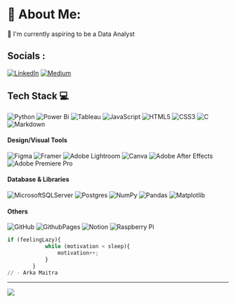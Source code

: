 # 💫 About Me:
🔭 I'm currently aspiring to be a Data Analyst


## Socials :
[![LinkedIn](https://img.shields.io/badge/LinkedIn-%230077B5.svg?logo=linkedin&logoColor=white)](https://linkedin.com/in/ArkaMaitra) [![Medium](https://img.shields.io/badge/Medium-12100E?logo=medium&logoColor=white)](https://medium.com/@@ArkaMaitra) 

## Tech Stack 💻
![Python](https://img.shields.io/badge/python-000?style=for-the-badge&logo=python&logoColor=3670A0) 
![Power Bi](https://img.shields.io/badge/power_bi-000?style=for-the-badge&logo=powerbi&logoColor=F2C811) 
![Tableau](https://img.shields.io/badge/Tableau-000?style=for-the-badge&logo=Tableau&logoColor=E97627)
![JavaScript](https://img.shields.io/badge/javascript-000?style=for-the-badge&logo=javascript&logoColor=%23F7DF1E) 
![HTML5](https://img.shields.io/badge/html5-000?style=for-the-badge&logo=html5&logoColor=orange) 
![CSS3](https://img.shields.io/badge/css3-000?style=for-the-badge&logo=css3&logoColor=blue) 
![C](https://img.shields.io/badge/c-000?style=for-the-badge&logo=c&logoColor=green)
![Markdown](https://img.shields.io/badge/-Markdown-000?style=for-the-badge&logo=markdown&logoColor=yellow)


#### Design/Visual Tools
![Figma](https://img.shields.io/badge/-Figma-000?style=for-the-badge&logo=figma&logoColor=#F34E1E)
![Framer](https://img.shields.io/badge/-Framer-000?style=for-the-badge&logo=framer&logoColor=#0055FE)
![Adobe Lightroom](https://img.shields.io/badge/-Adobe%20Lightroom-000?style=for-the-badge&logo=adobe%20lightroom&logoColor=#2DAAFF)
![Canva](https://img.shields.io/badge/-Canva-000?style=for-the-badge&logo=canva)
![Adobe After Effects](https://img.shields.io/badge/-Adobe%20After%20Effects-000?style=for-the-badge&logo=Adobe%20After%20Effects&logoColor=#1F0040)
![Adobe Premiere Pro](https://img.shields.io/badge/Adobe%20Premiere%20Pro-000?style=for-the-badge&logo=Adobe%20Premiere%20Pro&logoColor=#F8A3FF)

#### Database & Libraries
![MicrosoftSQLServer](https://img.shields.io/badge/Microsoft%20SQL%20Server-000?style=for-the-badge&logo=microsoft%20sql%20server&logoColor=white) 
![Postgres](https://img.shields.io/badge/postgres-000?style=for-the-badge&logo=postgresql&logoColor=white) 
![NumPy](https://img.shields.io/badge/numpy-000?style=for-the-badge&logo=numpy&logoColor=4FA8CA) 
![Pandas](https://img.shields.io/badge/pandas-000?style=for-the-badge&logo=pandas&logoColor=0B0153) 
![Matplotlib](https://img.shields.io/badge/Matplotlib-000?style=for-the-badge&logo=Matplotlib&logoColor=E4AD5C) 

#### Others 
![GitHub](https://img.shields.io/badge/github-000?style=for-the-badge&logo=github&logoColor=white) 
![GithubPages](https://img.shields.io/badge/github%20pages-000?style=for-the-badge&logo=github&logoColor=427DB0)
![Notion](https://img.shields.io/badge/Notion-000?style=for-the-badge&logo=notion&logoColor=white) 
![Raspberry Pi](https://img.shields.io/badge/-RaspberryPi-000?style=for-the-badge&logo=Raspberry-Pi&logoColor=C51A4A) 

``` python
if (feelingLazy){
            while (motivation < sleep){
                motivation++;
            }
        }
// - Arka Maitra
```

---
[![](https://visitcount.itsvg.in/api?id=ArkaMaitra&icon=2&color=8)](https://visitcount.itsvg.in)

<!-- Proudly created with GPRM ( https://gprm.itsvg.in ) -->
